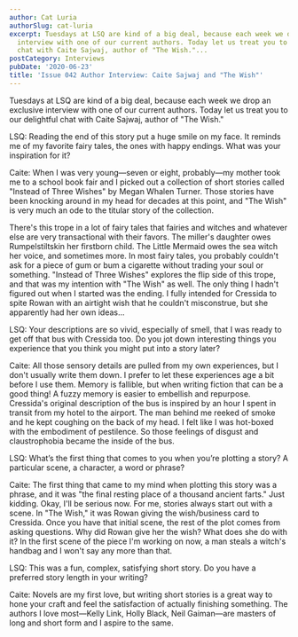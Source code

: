 ```yaml
---
author: Cat Luria
authorSlug: cat-luria
excerpt: Tuesdays at LSQ are kind of a big deal, because each week we drop an exclusive
  interview with one of our current authors. Today let us treat you to our delightful
  chat with Caite Sajwaj, author of "The Wish."...
postCategory: Interviews
pubDate: '2020-06-23'
title: 'Issue 042 Author Interview: Caite Sajwaj and "The Wish"'
---
```

Tuesdays at LSQ are kind of a big deal, because each week we drop an exclusive interview with one of our current authors. Today let us treat you to our delightful chat with Caite Sajwaj, author of "The Wish."

LSQ: Reading the end of this story put a huge smile on my face. It reminds me of my favorite fairy tales, the ones with happy endings. What was your inspiration for it?

Caite: When I was very young—seven or eight, probably—my mother took me to a school book fair and I picked out a collection of short stories called "Instead of Three Wishes" by Megan Whalen Turner. Those stories have been knocking around in my head for decades at this point, and "The Wish" is very much an ode to the titular story of the collection.

There's this trope in a lot of fairy tales that fairies and witches and whatever else are very transactional with their favors. The miller's daughter owes Rumpelstiltskin her firstborn child. The Little Mermaid owes the sea witch her voice, and sometimes more. In most fairy tales, you probably couldn't ask for a piece of gum or bum a cigarette without trading your soul or something. "Instead of Three Wishes" explores the flip side of this trope, and that was my intention with "The Wish" as well. The only thing I hadn't figured out when I started was the ending. I fully intended for Cressida to spite Rowan with an airtight wish that he couldn't misconstrue, but she apparently had her own ideas...

LSQ: Your descriptions are so vivid, especially of smell, that I was ready to get off that bus with Cressida too. Do you jot down interesting things you experience that you think you might put into a story later?

Caite: All those sensory details are pulled from my own experiences, but I don't usually write them down. I prefer to let these experiences age a bit before I use them. Memory is fallible, but when writing fiction that can be a good thing! A fuzzy memory is easier to embellish and repurpose. Cressida's original description of the bus is inspired by an hour I spent in transit from my hotel to the airport. The man behind me reeked of smoke and he kept coughing on the back of my head. I felt like I was hot-boxed with the embodiment of pestilence. So those feelings of disgust and claustrophobia became the inside of the bus.

LSQ: What’s the first thing that comes to you when you’re plotting a story? A particular scene, a character, a word or phrase?

Caite: The first thing that came to my mind when plotting this story was a phrase, and it was "the final resting place of a thousand ancient farts." Just kidding. Okay, I'll be serious now. For me, stories always start out with a scene. In "The Wish," it was Rowan giving the wish/business card to Cressida. Once you have that initial scene, the rest of the plot comes from asking questions. Why did Rowan give her the wish? What does she do with it? In the first scene of the piece I'm working on now, a man steals a witch's handbag and I won't say any more than that.

LSQ: This was a fun, complex, satisfying short story. Do you have a preferred story length in your writing?

Caite: Novels are my first love, but writing short stories is a great way to hone your craft and feel the satisfaction of actually finishing something. The authors I love most—Kelly Link, Holly Black, Neil Gaiman—are masters of long and short form and I aspire to the same.
